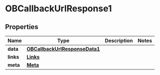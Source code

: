 
# OBCallbackUrlResponse1

## Properties
Name | Type | Description | Notes
------------ | ------------- | ------------- | -------------
**data** | [**OBCallbackUrlResponseData1**](OBCallbackUrlResponseData1.md) |  | 
**links** | [**Links**](Links.md) |  | 
**meta** | [**Meta**](Meta.md) |  | 



